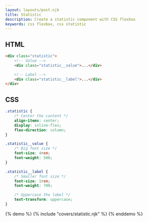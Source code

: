 ```yaml
---
layout: layouts/post.njk
title: Statistic
description: Create a statistic component with CSS flexbox
keywords: css flexbox, css statistic
---
```


## HTML

```html
<div class="statistic">
    <!-- Value -->
    <div class="statistic__value">...</div>

    <!-- Label -->
    <div class="statistic__label">...</div>
</div>
```

## CSS

```css
.statistic {
    /* Center the content */
    align-items: center;
    display: inline-flex;
    flex-direction: column;
}

.statistic__value {
    /* Big font size */
    font-size: 4rem;
    font-weight: 500;
}

.statistic__label {
    /* Smaller font size */
    font-size: 1rem;
    font-weight: 700;

    /* Uppercase the label */
    text-transform: uppercase;
}
```

{% demo %}
{% include "covers/statistic.njk" %}
{% enddemo %}

